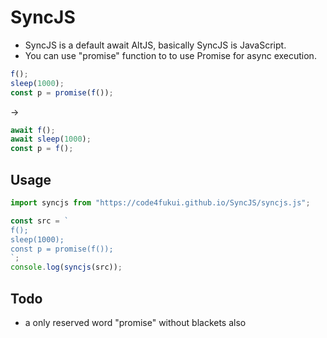 # SyncJS

- SyncJS is a default await AltJS, basically SyncJS is JavaScript.
- You can use "promise" function to to use Promise for async execution.

```JavaScript
f();
sleep(1000);
const p = promise(f());
```
→
```JavaScript
await f();
await sleep(1000);
const p = f();
```

## Usage

```JavaScript
import syncjs from "https://code4fukui.github.io/SyncJS/syncjs.js";

const src = `
f();
sleep(1000);
const p = promise(f());
`;
console.log(syncjs(src));
```

## Todo

- a only reserved word "promise" without blackets also
